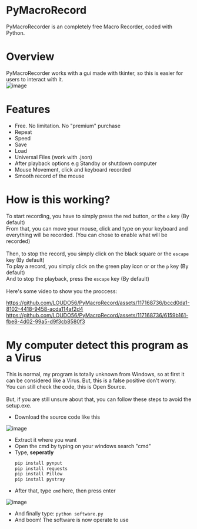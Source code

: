 # PyMacroRecord
PyMacroRecorder is an completely free Macro Recorder, coded with Python.

# Overview
PyMacroRecorder works with a gui made with tkinter, so this is easier for users to interact with it.\
![image](https://github.com/LOUDO56/PyMacroRecord/assets/117168736/53632869-e661-42ca-9ee7-ee4e34fdd803)


# Features
- Free. No limitation. No "premium" purchase
- Repeat
- Speed
- Save
- Load
- Universal Files (work with .json)
- After playback options e.g Standby or shutdown computer
- Mouse Movement, click and keyboard recorded
- Smooth record of the mouse

# How is this working?
To start recording, you have to simply press the red button, or the `o` key (By default)\
From that, you can move your mouse, click and type on your keyboard and everything will be recorded. (You can chose to enable what will be recorded)
\
\
Then, to stop the record, you simply click on the black square or the `escape` key (By default)\
To play a record, you simply click on the green play icon or or the `p` key (By default)\
And to stop the playback, press the `escape` key (By default)
\
\
Here's some video to show you the proccess:

https://github.com/LOUDO56/PyMacroRecord/assets/117168736/bccd0da1-8102-4418-9458-acda114af2d4
https://github.com/LOUDO56/PyMacroRecord/assets/117168736/6159b161-fbe8-4d02-99a5-d9f3cb8580f3

# My computer detect this program as a Virus

This is normal, my program is totally unknown from Windows, so at first it can be considered like a Virus. But, this is a false positive don't worry.\
You can still check the code, this is Open Source.
\
\
But, if you are still unsure about that, you can follow these steps to avoid the setup.exe.

- Download the source code like this







![image](https://github.com/LOUDO56/PyMacroRecord/assets/117168736/575097b0-3eef-4461-ae16-0e16513a14d4)
- Extract it where you want
- Open the cmd by typing on your windows search "cmd"
- Type, **seperatly**
  ```bash
  pip install pynput
  pip install requests
  pip install Pillow
  pip install pystray
  ```
- After that, type `cmd` here, then press enter

![image](https://github.com/LOUDO56/PyMacroRecord/assets/117168736/89776a49-0cc4-4be0-ab54-62b6687d2b3b)

- And finally type: `python software.py`
- And boom! The software is now operate to use
